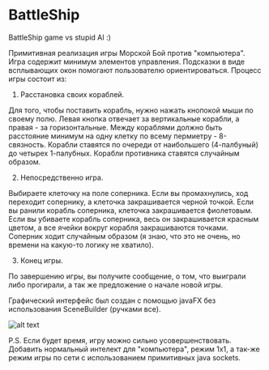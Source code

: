 # BattleShip
BattleShip game vs stupid AI :)

Примитивная реализация игры Морской Бой против "компьютера".
Игра содержит минимум элементов управления. Подсказки в виде всплывающих окон помогают пользователю ориентироваться.
Процесс игры состоит из:
1. Расстановка своих кораблей. 

Для того, чтобы поставить корабль, нужно нажать кнопокой мыши по своему полю. Левая кнопка отвечает за 
вертикальные корабли, а правая - за горизонтальные. Между кораблями должно быть расстояние минимум на одну клетку по всему 
пермиетру - 8-связность. Корабли ставятся по очереди от наибольшего (4-палбуный) до четырех 1-палубных. Корабли противника ставятся случайным образом.

2. Непосредственно игра. 

Выбираете клеточку на поле соперника. Если вы промахнулись, ход переходит сопернику, а клеточка закрашивается черной точкой.
Если вы ранили корабль соперника, клеточка закрашивается фиолетовым. Если вы убиваете корабль соперника, весь он закрашивается 
красным цветом, а все ячейки вокруг корабля закрашиваются точками. Соперник ходит случайным образом (я знаю, что это не очень, но времени на какую-то логику не хватило).

3. Конец игры.

По завершению игры, вы получите сообщение, о том, что выиграли либо прогирали, а так же предложение о начале новой игры.

Графический интерфейс был создан с помощью javaFX без использования SceneBuilder (ручками все).

![alt text](http://puu.sh/vILq2/b5facc0f86.jpg)

P.S. Если будет время, игру можно сильно усовершенствовать. Добавить нормальный интелект для "компьютера", режим 1х1, а так-же режим игры по сети
с использованием примитивных java sockets.


